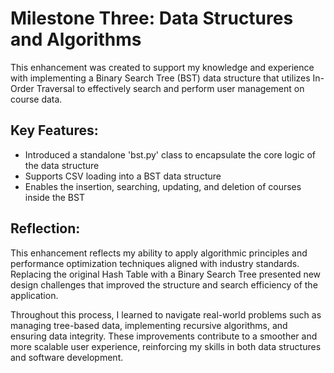 # Milestone Three: Data Structures and Algorithms

This enhancement was created to support my knowledge and experience with implementing a Binary Search Tree (BST) data structure that utilizes In-Order Traversal to effectively search and perform user management on course data.  

## Key Features: 
- Introduced a standalone 'bst.py' class to encapsulate the core logic of the data structure
- Supports CSV loading into a BST data structure
- Enables the insertion, searching, updating, and deletion of courses inside the BST

## Reflection:
This enhancement reflects my ability to apply algorithmic principles and performance optimization techniques aligned with industry standards. Replacing the original Hash Table with a Binary Search Tree presented new design challenges that improved the structure and search efficiency of the application.

Throughout this process, I learned to navigate real-world problems such as managing tree-based data, implementing recursive algorithms, and ensuring data integrity. These improvements contribute to a smoother and more scalable user experience, reinforcing my skills in both data structures and software development. 
